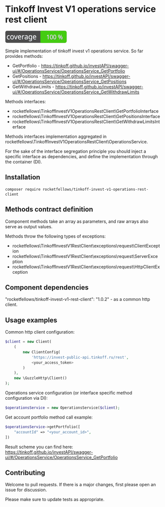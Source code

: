 # Tinkoff Invest V1 operations service rest client

![Code Coverage Badge](./badge.svg)

Simple implementation of tinkoff invest v1 operations service.
So far provides methods:
- GetPortfolio - https://tinkoff.github.io/investAPI/swagger-ui/#/OperationsService/OperationsService_GetPortfolio
- GetPositions - https://tinkoff.github.io/investAPI/swagger-ui/#/OperationsService/OperationsService_GetPositions
- GetWithdrawLimits - https://tinkoff.github.io/investAPI/swagger-ui/#/OperationsService/OperationsService_GetWithdrawLimits

Methods interfaces:
- rocketfellows\TinkoffInvestV1OperationsRestClient\GetPortfolioInterface
- rocketfellows\TinkoffInvestV1OperationsRestClient\GetPositionsInterface
- rocketfellows\TinkoffInvestV1OperationsRestClient\GetWithdrawLimitsInterface

Methods interfaces implementation aggregated in rocketfellows\TinkoffInvestV1OperationsRestClient\OperationsService.

For the sake of the interface segregation principle you should inject a specific interface as dependencies, and define the implementation through the container (DI).

## Installation
```shell
composer require rocketfellows/tinkoff-invest-v1-operations-rest-client
```

## Methods contract definition

Component methods take an array as parameters, and raw arrays also serve as output values.

Methods throw the following types of exceptions:
- rocketfellows\TinkoffInvestV1RestClient\exceptions\request\ClientException
- rocketfellows\TinkoffInvestV1RestClient\exceptions\request\ServerException
- rocketfellows\TinkoffInvestV1RestClient\exceptions\request\HttpClientException

## Component dependencies

"rocketfellows/tinkoff-invest-v1-rest-client": "1.0.2" - as a common http client.

## Usage examples

Common http client configuration:

```php
$client = new Client(
    (
        new ClientConfig(
            'https://invest-public-api.tinkoff.ru/rest',
            <your_access_token>
        )
    ),
    new \GuzzleHttp\Client()
);
```

Operations service configuration (or interface specific method configuration via DI):

```php
$operationsService = new OperationsService($client);
```

Get account portfolio method call example:

```php
$operationsService->getPortfolio([
    "accountId" => "<your_account_id>",
])
```

Result scheme you can find here: https://tinkoff.github.io/investAPI/swagger-ui/#/OperationsService/OperationsService_GetPortfolio

## Contributing

Welcome to pull requests. If there is a major changes, first please open an issue for discussion.

Please make sure to update tests as appropriate.
